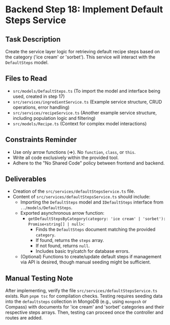 # Backend Step 18: Implement Default Steps Service

## Task Description
Create the service layer logic for retrieving default recipe steps based on the category ('ice cream' or 'sorbet'). This service will interact with the `DefaultSteps` model.

## Files to Read
*   `src/models/DefaultSteps.ts` (To import the model and interface being used, created in step 17)
*   `src/services/ingredientService.ts` (Example service structure, CRUD operations, error handling)
*   `src/services/recipeService.ts` (Another example service structure, including population logic and filtering)
*   `src/models/Recipe.ts` (Context for complex model interactions)
## Constraints Reminder
*   Use only arrow functions (=>). No `function`, `class`, or `this`.
*   Write all code exclusively within the provided tool.
*   Adhere to the "No Shared Code" policy between frontend and backend.

## Deliverables
*   Creation of the `src/services/defaultStepsService.ts` file.
*   Content of `src/services/defaultStepsService.ts` should include:
    *   Importing the `DefaultSteps` model and `IDefaultSteps` interface from `../models/DefaultSteps`.
    *   Exported asynchronous arrow function:
        *   `getDefaultStepsByCategory(category: 'ice cream' | 'sorbet'): Promise<string[] | null>`:
            *   Finds the `DefaultSteps` document matching the provided `category`.
            *   If found, returns the `steps` array.
            *   If not found, returns `null`.
            *   Includes basic try/catch for database errors.
    *   (Optional) Functions to create/update default steps if management via API is desired, though manual seeding might be sufficient.

## Manual Testing Note
After implementing, verify the file `src/services/defaultStepsService.ts` exists. Run `pnpm tsc` for compilation checks. Testing requires seeding data into the `defaultsteps` collection in MongoDB (e.g., using `mongosh` or Compass) with documents for 'ice cream' and 'sorbet' categories and their respective steps arrays. Then, testing can proceed once the controller and routes are added.